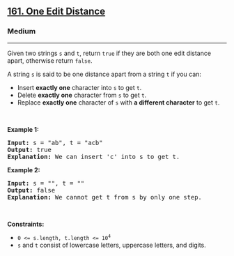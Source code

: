 <h2><a href="https://leetcode.com/problems/one-edit-distance/">161. One Edit Distance</a></h2><h3>Medium</h3><hr><div bis_skin_checked="1"><p>Given two strings <code>s</code> and <code>t</code>, return <code>true</code> if they are both one edit distance apart, otherwise return <code>false</code>.</p>

<p>A string <code>s</code> is said to be one distance apart from a string <code>t</code> if you can:</p>

<ul>
	<li>Insert <strong>exactly one</strong> character into <code>s</code> to get <code>t</code>.</li>
	<li>Delete <strong>exactly one</strong> character from <code>s</code> to get <code>t</code>.</li>
	<li>Replace <strong>exactly one</strong> character of <code>s</code> with <strong>a different character</strong> to get <code>t</code>.</li>
</ul>

<p>&nbsp;</p>
<p><strong class="example">Example 1:</strong></p>

<pre><strong>Input:</strong> s = "ab", t = "acb"
<strong>Output:</strong> true
<strong>Explanation:</strong> We can insert 'c' into s&nbsp;to get&nbsp;t.
</pre>

<p><strong class="example">Example 2:</strong></p>

<pre><strong>Input:</strong> s = "", t = ""
<strong>Output:</strong> false
<strong>Explanation:</strong> We cannot get t from s by only one step.
</pre>

<p>&nbsp;</p>
<p><strong>Constraints:</strong></p>

<ul>
	<li><code>0 &lt;= s.length, t.length &lt;= 10<sup>4</sup></code></li>
	<li><code>s</code> and <code>t</code> consist of lowercase letters, uppercase letters, and digits.</li>
</ul>
</div>